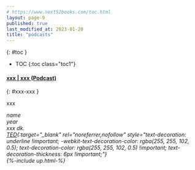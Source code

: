 ```yaml
---
# https://www.next52books.com/toc.html
layout: page-9
published: true
last_modified_at: 2023-01-20
title: "podcasts"
---
```


{: #toc }

- TOC
  {:toc class="toc1"}

#### [xxx | xxx (Podcast)](#xxx)

{: #xxx-xxx }

xxx

<i>name  
year  
xxx dk.  
[TED](https://www.youtube.com/watch?v=fxbCHn6gE3U){:target="\_blank" rel="noreferrer,nofollow" style="text-decoration: underline !important; -webkit-text-decoration-color: rgba(255, 255, 102, 0.5); text-decoration-color: rgba(255, 255, 102, 0.5) !important; text-decoration-thickness: 6px !important;"}  
{%-include up.html-%}</i>

<br />
